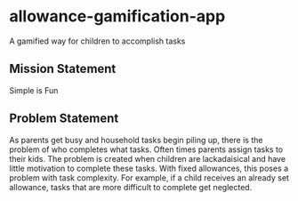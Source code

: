 # allowance-gamification-app
A gamified way for children to accomplish tasks

## Mission Statement
Simple is Fun


## Problem Statement
As parents get busy and household tasks begin piling up, there is the problem of who completes what tasks. Often times parents assign tasks to their kids. The problem is created when children are lackadaisical and have little motivation to complete these tasks. With fixed allowances, this poses a problem with task complexity. For example, if a child receives an already set allowance, tasks that are more difficult to complete get neglected.
